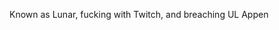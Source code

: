 Known as Lunar, fucking with Twitch, and breaching UL Appen
<!---
0x1b6f8942ed3c0a7d5f89e2640c7a2b/0x1b6f8942ed3c0a7d5f89e2640c7a2b is a ✨ special ✨ repository because its `README.md` (this file) appears on your GitHub profile.
You can click the Preview link to take a look at your changes.
--->
